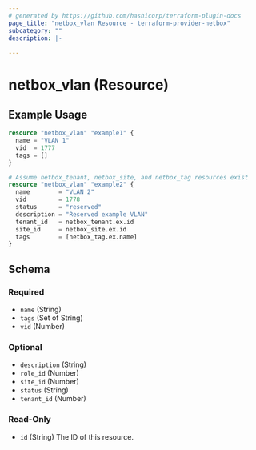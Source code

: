 ```yaml
---
# generated by https://github.com/hashicorp/terraform-plugin-docs
page_title: "netbox_vlan Resource - terraform-provider-netbox"
subcategory: ""
description: |-
  
---
```


# netbox_vlan (Resource)



## Example Usage

```terraform
resource "netbox_vlan" "example1" {
  name = "VLAN 1"
  vid  = 1777
  tags = []
}

# Assume netbox_tenant, netbox_site, and netbox_tag resources exist
resource "netbox_vlan" "example2" {
  name        = "VLAN 2"
  vid         = 1778
  status      = "reserved"
  description = "Reserved example VLAN"
  tenant_id   = netbox_tenant.ex.id
  site_id     = netbox_site.ex.id
  tags        = [netbox_tag.ex.name]
}
```

<!-- schema generated by tfplugindocs -->
## Schema

### Required

- `name` (String)
- `tags` (Set of String)
- `vid` (Number)

### Optional

- `description` (String)
- `role_id` (Number)
- `site_id` (Number)
- `status` (String)
- `tenant_id` (Number)

### Read-Only

- `id` (String) The ID of this resource.



